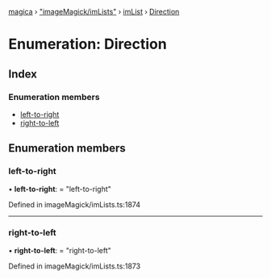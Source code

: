 [magica](../README.md) › ["imageMagick/imLists"](../modules/_imagemagick_imlists_.md) › [imList](../modules/_imagemagick_imlists_.imlist.md) › [Direction](_imagemagick_imlists_.imlist.direction.md)

# Enumeration: Direction

## Index

### Enumeration members

* [left-to-right](_imagemagick_imlists_.imlist.direction.md#left-to-right)
* [right-to-left](_imagemagick_imlists_.imlist.direction.md#right-to-left)

## Enumeration members

###  left-to-right

• **left-to-right**: = "left-to-right"

Defined in imageMagick/imLists.ts:1874

___

###  right-to-left

• **right-to-left**: = "right-to-left"

Defined in imageMagick/imLists.ts:1873
